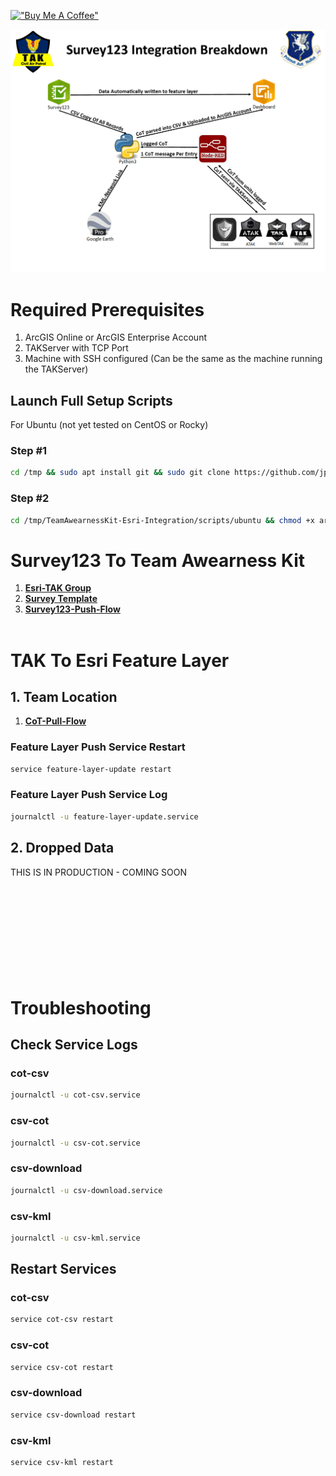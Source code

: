[!["Buy Me A Coffee"](https://www.buymeacoffee.com/assets/img/custom_images/orange_img.png)](https://www.buymeacoffee.com/jpat)

![TAK-Esri](img/TAK-EsriBreakdown.png?raw=true "TAK-Esri")



# Required Prerequisites
1. ArcGIS Online or ArcGIS Enterprise Account 
2. TAKServer with TCP Port 
3. Machine with SSH configured (Can be the same as the machine running the TAKServer)

## Launch Full Setup Scripts
For Ubuntu (not yet tested on CentOS or Rocky)
### Step #1 
```bash
cd /tmp && sudo apt install git && sudo git clone https://github.com/jpat-12/TeamAwearnessKit-Esri-Integration.git && cd /tmp/TeamAwearnessKit-Esri-Integration/scripts/ubuntu && chmod +x initial.sh && ./initial.sh && cd /opt/TAK-Esri && ls -la 
```

### Step #2 
```bash
cd /tmp/TeamAwearnessKit-Esri-Integration/scripts/ubuntu && chmod +x arcgis2.sh && ./arcgis2.sh && cd /opt/TAK-Esri && ls -la 
```


# Survey123 To Team Awearness Kit
1. **[Esri-TAK Group](https://arcg.is/1DyOD80)** <br />
2. **[Survey Template](https://survey123.arcgis.com/surveys)** <br />
3. **[Survey123-Push-Flow](https://github.com/jpat-12/TeamAwearnessKit-Esri-Integration/blob/main/json-flows/Survey123-Push-Flow.json)** <br /><br />



# TAK To Esri Feature Layer
## 1. Team Location
1. **[CoT-Pull-Flow](https://github.com/jpat-12/TeamAwearnessKit-Esri-Integration/blob/main/json-flows/CoT-Pull-Flow.json)** <br />

###  Feature Layer Push Service Restart
```bash
service feature-layer-update restart
```

###  Feature Layer Push Service Log
```bash
journalctl -u feature-layer-update.service 
```

## 2. Dropped Data 
THIS IS IN PRODUCTION - COMING SOON
<br /><br /><br /><br /><br /><br /><br /><br /><br /><br />

# Troubleshooting

## Check Service Logs
### cot-csv
```bash
journalctl -u cot-csv.service
``` 
###  csv-cot
```bash
journalctl -u csv-cot.service
```
### csv-download
```bash
journalctl -u csv-download.service
```
### csv-kml
```bash
journalctl -u csv-kml.service
```



## Restart Services
### cot-csv
```bash
service cot-csv restart
```
### csv-cot
```bash
service csv-cot restart
```
### csv-download 
```bash
service csv-download restart
```
### csv-kml 
```bash
service csv-kml restart
```

